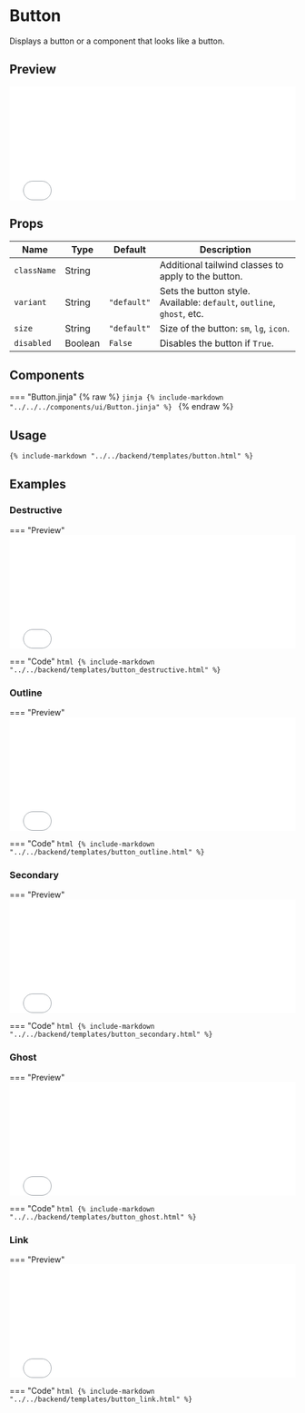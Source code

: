 # Button

Displays a button or a component that looks like a button.


## Preview

<iframe
src="{{ preview_url}}/components/button"
style="width: 100%; height: 200px; border: none;">
</iframe>

## Props

| Name        | Type    | Default | Description                                                           |
|-------------|---------|------|-----------------------------------------------------------------------|
| `className` | String  |  | Additional tailwind classes to apply to the button.                   |
| `variant`   | String  | `"default"` | Sets the button style. Available: `default`, `outline`, `ghost`, etc. |
| `size`      | String  | `"default"` | Size of the button: `sm`, `lg`, `icon`.                               |
| `disabled`  | Boolean | `False` | Disables the button if `True`.                                        |

## Components

=== "Button.jinja"
{% raw %}
    ```jinja
    {% include-markdown "../../../components/ui/Button.jinja" %}
    ```
{% endraw %}
    

## Usage

```html
{% include-markdown "../../backend/templates/button.html" %}
```

## Examples

### Destructive

=== "Preview"
    <iframe
    src="{{ preview_url}}/components/button?option=destructive"
    style="width: 100%; height: 200px; border: none;">
    </iframe>

=== "Code"
    ```html
    {% include-markdown "../../backend/templates/button_destructive.html" %}
    ```

### Outline

=== "Preview"
    <iframe
    src="{{ preview_url}}/components/button?option=outline"
    style="width: 100%; height: 200px; border: none;">
    </iframe>

=== "Code"
    ```html
    {% include-markdown "../../backend/templates/button_outline.html" %}
    ```

### Secondary

=== "Preview"
    <iframe
    src="{{ preview_url}}/components/button?option=secondary"
    style="width: 100%; height: 200px; border: none;">
    </iframe>

=== "Code"
    ```html
    {% include-markdown "../../backend/templates/button_secondary.html" %}
    ```

### Ghost

=== "Preview"
    <iframe
    src="{{ preview_url}}/components/button?option=ghost"
    style="width: 100%; height: 200px; border: none;">
    </iframe>

=== "Code"
    ```html
    {% include-markdown "../../backend/templates/button_ghost.html" %}
    ```

### Link

=== "Preview"
    <iframe
    src="{{ preview_url}}/components/button?option=link"
    style="width: 100%; height: 200px; border: none;">
    </iframe>

=== "Code"
    ```html
    {% include-markdown "../../backend/templates/button_link.html" %}
    ```
